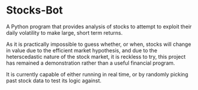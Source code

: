 # Stocks-Bot
A Python program that provides analysis of stocks to attempt to exploit their daily volatility to make large, short term returns.

As it is practically impossible to guess whether, or when, stocks will change in value due to the efficient market hypothesis, and due to the heterscedastic nature of
the stock market, it is reckless to try, this project has remained a demonstration rather than a useful financial program.

It is currently capable of either running in real time, or by randomly picking past stock data to test its logic against.
